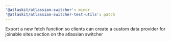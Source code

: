 ```yaml
---
'@atlaskit/atlassian-switcher': minor
'@atlaskit/atlassian-switcher-test-utils': patch
---
```


Export a new fetch function so clients can create a custom data provider for joinable sites section on the atlassian switcher
